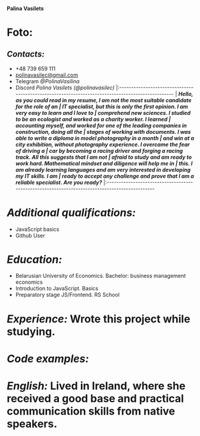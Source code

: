 #### Palina Vasilets

Foto: 
============================================================================================
## *Contacts:* 
- +48 739 659 111
- polinavasilec@gmail.com
- Telegram *@PolinaVasilina*
- Discord *Polina Vasilets (@polinavasilec)*
|:-------------------------------------------------------------------------------------------------
| ***Hello, as you could read in my resume, I am not the most suitable candidate for the role of an
| IT specialist, but this is only the first opinion. I am very easy to learn and I love to 
| comprehend   new sciences. I studied to be an ecologist and worked as a charity worker. I learned 
| accounting myself, and worked for one of the leading companies in construction, doing all the
| stages of working with documents. I was able to write a diploma in model photography in a month 
| and win at a city exhibition, without photography experience. I overcame the fear of driving a
| car by becoming a racing driver and forging a racing track. All this suggests that I am not 
| afraid to study and am ready to work hard. Mathematical mindset and diligence will help me in 
| this. I am already learning languages and am very interested in developing my IT skills. I am 
| ready to accept any challenge and prove that I am a reliable specialist. Are you ready?***
|:----------------------------------------------------------------------------------------------
# *Additional qualifications:*
+ JavaScript basics
+ Github User

# *Education:*
* Belarusian University of Economics. Bachelor: business management economics
* Introduction to JavaScript. Basics
* Preparatory stage JS/Frontend. RS School

# *Experience:* Wrote this project while studying.

# *Code examples:*

# *English:* Lived in Ireland, where she received a good base and practical communication skills from native speakers.